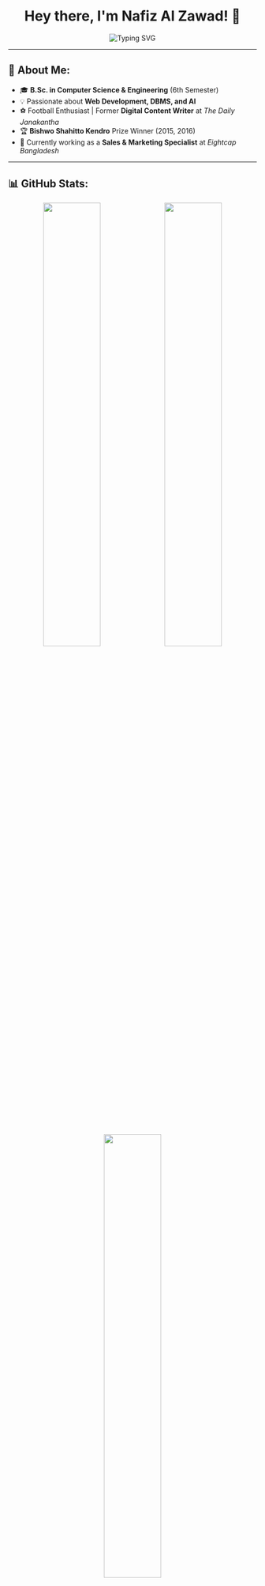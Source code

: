 <h1 align="center">Hey there, I'm Nafiz Al Zawad! 👋</h1>
<p align="center">
  <img src="https://readme-typing-svg.herokuapp.com?font=Fira+Code&pause=1000&color=00CFFF&center=true&vCenter=true&width=435&lines=Computer+Science+%26+Engineering+Student;Sales+%26+Marketing+Specialist;Passionate+about+DBMS%2C+AI%2C+%26+Web+Dev;Football+Enthusiast+%26+Tech+Explorer" alt="Typing SVG" />
</p>

---

## 🚀 About Me:
- 🎓 **B.Sc. in Computer Science & Engineering** (6th Semester)  
- 💡 Passionate about **Web Development, DBMS, and AI**  
- ⚽ Football Enthusiast | Former **Digital Content Writer** at *The Daily Janakantha*  
- 🏆 **Bishwo Shahitto Kendro** Prize Winner (2015, 2016)  
- 💼 Currently working as a **Sales & Marketing Specialist** at *Eightcap Bangladesh*  

---

## 📊 GitHub Stats:
<p align="center">
  <img width="48%" src="https://github-readme-stats.vercel.app/api?username=nafizalzawad&show_icons=true&theme=tokyonight" />
  <img width="48%" src="https://github-readme-streak-stats.herokuapp.com/?user=nafizalzawad&theme=tokyonight" />
</p>
<p align="center">
  <img width="48%" src="https://github-readme-stats.vercel.app/api/top-langs/?username=nafizalzawad&layout=compact&theme=tokyonight" />
</p>

---


## 🚀 Notable Projects:
### 📌 **TrafficMind: Vehicle Management System** 🚗  
🔗 [GitHub Repository](https://github.com/nafizalzawad/TrafficMind)  
A **web-based vehicle management system** with **real-time updates**, built using **Flask, MySQL, Bootstrap, and Socket.IO**.

---

## 🔥 Recent GitHub Activity:
<p align="center">
  <img src="https://github-readme-activity-graph.vercel.app/graph?username=nafizalzawad&theme=tokyonight&bg_color=1a1b27&hide_border=true" />
</p>

---

## 📬 Connect with Me:
<p align="center">
  <a href="https://www.linkedin.com/in/nafizalzawad/">
    <img src="https://img.shields.io/badge/LinkedIn-0077B5?style=for-the-badge&logo=linkedin&logoColor=white" />
  </a>
</p>
